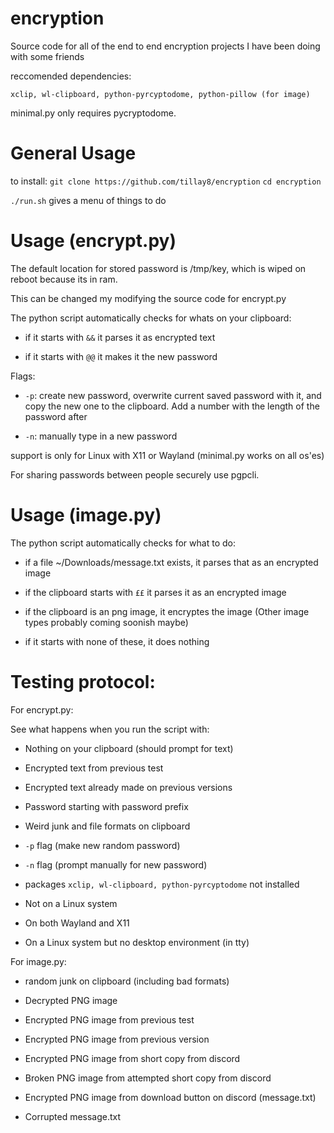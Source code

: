 # encryption
Source code for all of the end to end encryption projects I have been doing with some friends

reccomended dependencies:

`xclip, wl-clipboard, python-pyrcyptodome, python-pillow (for image)`

minimal.py only requires pycryptodome.

# General Usage
to install:
`git clone https://github.com/tillay8/encryption`
`cd encryption`

`./run.sh` gives a menu of things to do

# Usage (encrypt.py)

The default location for stored password is /tmp/key, which is wiped on reboot because its in ram.

This can be changed my modifying the source code for encrypt.py

The python script automatically checks for whats on your clipboard:

- if it starts with `&&` it parses it as encrypted text

- if it starts with `@@` it makes it the new password

Flags:

- `-p`: create new password, overwrite current saved password with it, and copy the new one to the clipboard. Add a number with the length of the password after

- `-n`: manually type in a new password

support is only for Linux with X11 or Wayland (minimal.py works on all os'es)

For sharing passwords between people securely use pgpcli.

# Usage (image.py)

The python script automatically checks for what to do:

- if a file ~/Downloads/message.txt exists, it parses that as an encrypted image

- if the clipboard starts with `££` it parses it as an encrypted image

- if the clipboard is an png image, it encryptes the image (Other image types probably coming soonish maybe)

- if it starts with none of these, it does nothing


# Testing protocol:

For encrypt.py:

See what happens when you run the script with:

- Nothing on your clipboard (should prompt for text)

- Encrypted text from previous test

- Encrypted text already made on previous versions

- Password starting with password prefix

- Weird junk and file formats on clipboard

- `-p` flag (make new random password)

- `-n` flag (prompt manually for new password)

- packages `xclip, wl-clipboard, python-pyrcyptodome` not installed

- Not on a Linux system

- On both Wayland and X11

- On a Linux system but no desktop environment (in tty)

For image.py:

- random junk on clipboard (including bad formats)

- Decrypted PNG image

- Encrypted PNG image from previous test

- Encrypted PNG image from previous version

- Encrypted PNG image from short copy from discord

- Broken PNG image from attempted short copy from discord

- Encrypted PNG image from download button on discord (message.txt)

- Corrupted message.txt
